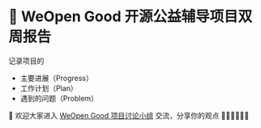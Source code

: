 # 📝 WeOpen Good 开源公益辅导项目双周报告

记录项目的
- 主要进展（Progress）
- 工作计划（Plan）
- 遇到的问题（Problem）

💬 欢迎大家进入 [WeOpen Good 项目讨论小组](https://github.com/weopenprojects/WeOpen-Good/discussions/1) 交流，分享你的观点 🙋‍♂️🙋🏼‍♀️😺

